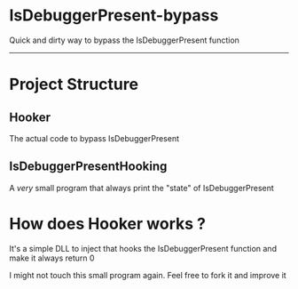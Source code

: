 # IsDebuggerPresent-bypass
Quick and dirty way to bypass the IsDebuggerPresent function

---
# Project Structure

## Hooker
  The actual code to bypass IsDebuggerPresent
 
## IsDebuggerPresentHooking
  A *very* small program that always print the "state" of IsDebuggerPresent
  

# How does Hooker works ?
It's a simple DLL to inject that hooks the IsDebuggerPresent function and make it always return 0

I might not touch this small program again. Feel free to fork it and improve it
